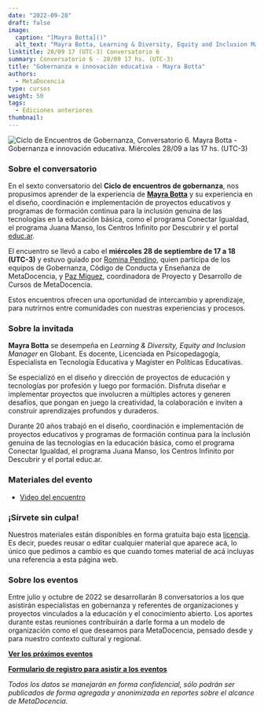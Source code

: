 ```yaml
---
date: "2022-09-28"
draft: false
image:
  caption: "[Mayra Botta]()"
  alt_text: "Mayra Botta, Learning & Diversity, Equity and Inclusion Manager en Globant"
linktitle: 28/09 17 (UTC-3) Conversatorio 6
summary: Conversatorio 6 - 28/09 17 hs. (UTC-3)
title: "Gobernanza e innovación educativa - Mayra Botta"
authors:
  - MetaDocencia
type: cursos
weight: 50
tags:
  - Ediciones anteriores
thumbnail:
---
```


![Ciclo de Encuentros de Gobernanza, Conversatorio 6. Mayra Botta - Gobernanza e innovación educativa. Miércoles 28/09 a las 17 hs. (UTC-3)](https://www.metadocencia.org/img/GobernanzaMD6.png)

### Sobre el conversatorio

En el sexto conversatorio del **Ciclo de encuentros de gobernanza**, nos propusimos aprender de la experiencia de [**Mayra Botta**](https://www.linkedin.com/in/mayra-botta-5a94a76/) y su experiencia en el diseño, coordinación e implementación de proyectos educativos y programas de formación continua para la inclusión genuina de las tecnologías en la educación básica, como el programa Conectar Igualdad, el programa Juana Manso, los Centros Infinito por Descubrir y el portal [educ.ar](https://www.educ.ar/).

El encuentro se llevó a cabo el **miércoles 28 de septiembre de 17 a 18 (UTC-3)** y estuvo guiado por [Romina Pendino](https://www.metadocencia.org/authors/rominapedino/), quien participa de los equipos de Gobernanza, Código de Conducta y Enseñanza de MetaDocencia, y [Paz Míguez](https://www.metadocencia.org/authors/pazmiguez/), coordinadora de Proyecto y Desarrollo de Cursos de MetaDocencia.

Estos encuentros ofrecen una oportunidad de intercambio y aprendizaje, para nutrirnos entre comunidades con nuestras experiencias y procesos.

### Sobre la invitada

**Mayra Botta** se desempeña en *Learning & Diversity, Equity and Inclusion Manager* en Globant. Es docente, Licenciada en Psicopedagogía, Especialista en Tecnología Educativa y Magíster en Políticas Educativas.

Se especializó en el diseño y dirección de proyectos de educación y tecnologías por profesión y luego por formación. Disfruta diseñar e implementar proyectos que involucren a múltiples actores y generen desafíos, que pongan en juego la creatividad, la colaboración e inviten a construir aprendizajes profundos y duraderos.

Durante 20 años trabajó en el diseño, coordinación e implementación de proyectos educativos y programas de formación continua para la inclusión genuina de las tecnologías en la educación básica, como el programa Conectar Igualdad, el programa Juana Manso, los Centros Infinito por Descubrir y el portal educ.ar.

### Materiales del evento

- [Video del encuentro](https://youtu.be/AOa2C_0Ennc)

### ¡Sírvete sin culpa!

Nuestros materiales están disponibles en forma gratuita bajo esta [licencia](https://creativecommons.org/licenses/by/4.0/deed.es). Es decir, puedes reusar o editar cualquier material que aparece acá, lo único que pedimos a cambio es que cuando tomes material de acá incluyas una referencia a esta página web.

### Sobre los eventos

Entre julio y octubre de 2022 se desarrollarán 8 conversatorios a los que asistirán especialistas en gobernanza y referentes de organizaciones y proyectos vinculados a la educación y el conocimiento abierto. Los aportes durante estas reuniones contribuirán a darle forma a un modelo de organización como el que deseamos para MetaDocencia, pensado desde y para nuestro contexto cultural y regional. 

**[Ver los próximos eventos](https://www.metadocencia.org/eventos/)**

**[Formulario de registro para asistir a los eventos](https://docs.google.com/forms/d/e/1FAIpQLSfUHrL4F10zWwOuRKW0I8y-_7YT1p8PslzIk7jLBuoR41Hs-Q/viewform)**

*Todos los datos se manejarán en forma confidencial, sólo podrán ser publicados de forma agregada y anonimizada en reportes sobre el alcance de MetaDocencia.*
